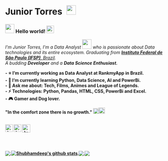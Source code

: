 # Junior Torres &nbsp;<img src="https://github.com/TheDudeThatCode/TheDudeThatCode/blob/master/Assets/Mario_Hello_Big.gif" width="30px">

 
### <img src="https://github.com/TheDudeThatCode/TheDudeThatCode/blob/master/Assets/Hi.gif" width="29px"> Hello world!&nbsp;<img src="https://github.com/TheDudeThatCode/TheDudeThatCode/blob/master/Assets/Earth.gif" width="24px">
<p>
  <em>
    I'm Junior Torres, I'm a Data Analyst <img src="https://github.com/TheDudeThatCode/TheDudeThatCode/blob/master/Assets/Developer.gif" width="30px"> who is passionate about Data technologies and its entire ecosystem. 
    Graduating from <a href="https://spo.ifsp.edu.br/"> <b>Instituto Federal de São Paulo (IFSP)</b>, Brazil</a>. <br>
    A budding <b>Developer</b>  and a <b>Data Science Enthusiast.<br>
   
  </em>  
</p>
  - ⭐️ I’m currently working as Data Analyst at RankmyApp in Brazil.<br>
  - 🌱 I’m currently learning Python, Data Science, AI and PowerBi.<bt><br>
  - 💬 Ask me about: Tech, Films, Animes and League of Legends.<br>
  - ⚡ Technologies: Python, Pandas, HTML, CSS, PowerBi and Excel.<br>
  - 🎮 Gamer and Dog lover.<br>
     
"In the comfort zone there is no growth." <img src="https://github.com/TheDudeThatCode/TheDudeThatCode/blob/master/Assets/Rocket.gif" width="18px"><img src="https://github.com/TheDudeThatCode/TheDudeThatCode/blob/master/Assets/Medal.gif" width="20px">
<br>
<br>

  <a href="https://www.linkedin.com/in/marivaldotorres/">
    <img align="left" alt="Junior Torres | Linkedin" width="24px" src="https://github.com/TheDudeThatCode/TheDudeThatCode/blob/master/Assets/Linkedin.svg" />
  </a>

  <a href="https://www.instagram.com/callmejuniorr/">
    <img align="left" alt="Junior Torres | Instagram" width="24px" src="https://github.com/TheDudeThatCode/TheDudeThatCode/blob/master/Assets/Instagram.svg" />
  </a>
  <a href="mailto:juniortorres.mth@gmail.com">
    <img align="left" alt="Junior Torres | Gmail" width="26px" src="https://github.com/TheDudeThatCode/TheDudeThatCode/blob/master/Assets/Gmail.svg" />
  </a>

<br><br><br><br>

<a href="https://github.com/JuniorTorresMTJ">
  <img align="center" src="https://github-readme-stats.vercel.app/api/top-langs/?username=JuniorTorresMTJ&theme=dark&hide_langs_below=1" />
</a>

<a href="https://github.com/JuniorTorresMTJ">
 <img align="center" src="https://github-readme-stats.vercel.app/api?username=TheDudeThatCode&show_icons=true&theme=dark&line_height=27" alt="Shubhamdeep's github stats"/>
</a>


<a href="https://github.com/JuniorTorresMTJ">
  <img align="center" src="https://github-readme-stats.vercel.app/api/pin/?username=JuniorTorresMTJ&repo=TheDudeThatCode&theme=dark" />
</a>

<a href="https://github.com/JuniorTorresMTJ">
 <img align="center" src="https://github-readme-stats.vercel.app/api/pin/?username=JuniorTorresMTJ&repo=Fun-with-DS-and-Algo&theme=dark" />
</a>

